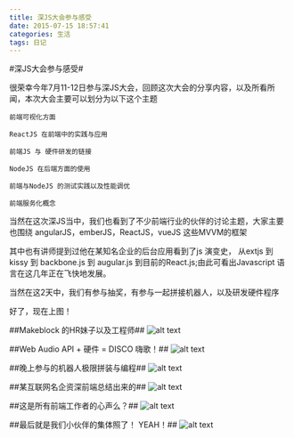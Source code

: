 ```yaml
---
title: 深JS大会参与感受
date: 2015-07-15 18:57:41
categories: 生活
tags: 日记
---
```


#深JS大会参与感受#

很荣幸今年7月11-12日参与深JS大会，回顾这次大会的分享内容，以及所看所闻，本次大会主要可以划分为以下这个主题

``前端可视化方面``

``ReactJS 在前端中的实践与应用``

``前端JS 与 硬件研发的链接``

``NodeJS 在后端方面的使用``

``前端与NodeJS 的测试实践以及性能调优``

``前端服务化概念``

当然在这次深JS当中，我们也看到了不少前端行业的伙伴的讨论主题，大家主要也围绕
angularJS，emberJS，ReactJS，vueJS 这些MVVM的框架

其中也有讲师提到过他在某知名企业的后台应用看到了js 演变史， 从extjs 到 kissy 到 backbone.js 到 augular.js 到目前的React.js;由此可看出Javascript 语言在这几年正在飞快地发展。

当然在这2天中，我们有参与抽奖，有参与一起拼接机器人，以及研发硬件程序

好了，现在上图！

##Makeblock 的HR妹子以及工程师##
![alt text](http://7xawfk.com1.z0.glb.clouddn.com/shen1.png "妹子与工程师")

##Web Audio API + 硬件 = DISCO 嗨歌！##
![alt text](http://7xawfk.com1.z0.glb.clouddn.com/shen2.png "DISCO")

##晚上参与的机器人极限拼装与编程##
![alt text](http://7xawfk.com1.z0.glb.clouddn.com/shen3.png "有头猪！")

##某互联网名企资深前端总结出来的##
![alt text](http://7xawfk.com1.z0.glb.clouddn.com/shen4.png "干！")

##这是所有前端工作者的心声么？##
![alt text](http://7xawfk.com1.z0.glb.clouddn.com/shen5.png "Javascript是全宇宙最好语言！")

##最后就是我们小伙伴的集体照了！ YEAH！##
![alt text](http://7xawfk.com1.z0.glb.clouddn.com/shen6.png "大合照！")
